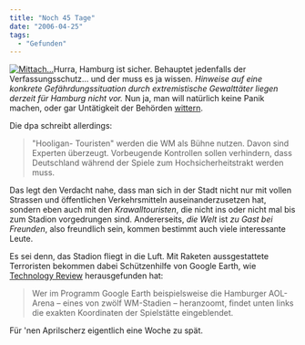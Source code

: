 ```yaml
---
title: "Noch 45 Tage"
date: "2006-04-25"
tags:
  - "Gefunden"
---
```


[![Mittach...](/images/webpropaganda/135011643_11726c21a2_m.jpg)](http://flickr.com/photos/couchblog/135011643/ "Photo Sharing")Hurra, Hamburg ist sicher. Behauptet jedenfalls der Verfassungsschutz... und der muss es ja wissen. _Hinweise auf eine konkrete Gefährdungssituation durch extremistische Gewalttäter liegen derzeit für Hamburg nicht vor._ Nun ja, man will natürlich keine Panik machen, oder gar Untätigkeit der Behörden [wittern](http://www.taz.de/pt/2006/04/25/a0280.1/text).

Die dpa schreibt allerdings:

> "Hooligan- Touristen" werden die WM als Bühne nutzen. Davon sind Experten überzeugt. Vorbeugende Kontrollen sollen verhindern, dass Deutschland während der Spiele zum Hochsicherheitstrakt werden muss.

Das legt den Verdacht nahe, dass man sich in der Stadt nicht nur mit vollen Strassen und öffentlichen Verkehrsmitteln auseinanderzusetzen hat, sondern eben auch mit den _Krawalltouristen_, die nicht ins oder nicht mal bis zum Stadion vorgedrungen sind. Andererseits, _die Welt_ ist _zu Gast bei Freunden_, also freundlich sein, kommen bestimmt auch viele interessante Leute.

Es sei denn, das Stadion fliegt in die Luft. Mit Raketen aussgestattete Terroristen bekommen dabei Schützenhilfe von Google Earth, wie [Technology Review](http://www.heise.de/tr/artikel/71771) herausgefunden hat:

> Wer im Programm Google Earth beispielsweise die Hamburger AOL-Arena – eines von zwölf WM-Stadien – heranzoomt, findet unten links die exakten Koordinaten der Spielstätte eingeblendet.

Für 'nen Aprilscherz eigentlich eine Woche zu spät.
